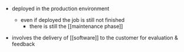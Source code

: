 - deployed in the production environment
	- even if deployed the job is still not finished
		- there is still the [[maintenance phase]]

- involves the delivery of [[software]] to the customer for evaluation & feedback